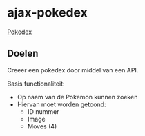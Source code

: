 # ajax-pokedex

[Pokedex](https://daphnedegroot.github.io/ajax-pokedex/)

## Doelen

Creeer een pokedex door middel van een API.

Basis functionaliteit: 
* Op naam van de Pokemon kunnen zoeken
* Hiervan moet worden getoond:
    * ID nummer
    * Image
    * Moves (4)
